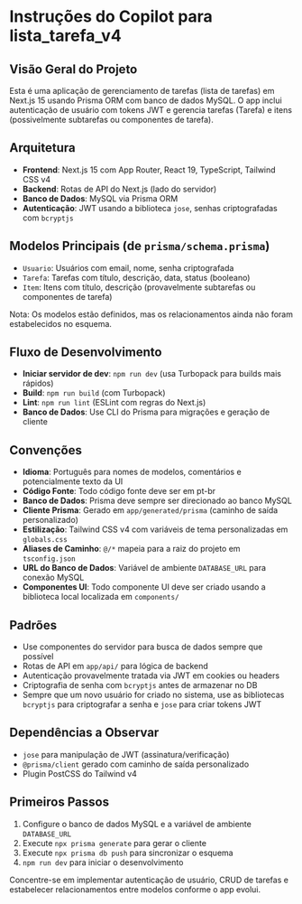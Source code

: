 # Instruções do Copilot para lista_tarefa_v4

## Visão Geral do Projeto
Esta é uma aplicação de gerenciamento de tarefas (lista de tarefas) em Next.js 15 usando Prisma ORM com banco de dados MySQL. O app inclui autenticação de usuário com tokens JWT e gerencia tarefas (Tarefa) e itens (possivelmente subtarefas ou componentes de tarefa).

## Arquitetura
- **Frontend**: Next.js 15 com App Router, React 19, TypeScript, Tailwind CSS v4
- **Backend**: Rotas de API do Next.js (lado do servidor)
- **Banco de Dados**: MySQL via Prisma ORM
- **Autenticação**: JWT usando a biblioteca `jose`, senhas criptografadas com `bcryptjs`

## Modelos Principais (de `prisma/schema.prisma`)
- `Usuario`: Usuários com email, nome, senha criptografada
- `Tarefa`: Tarefas com título, descrição, data, status (booleano)
- `Item`: Itens com título, descrição (provavelmente subtarefas ou componentes de tarefa)

Nota: Os modelos estão definidos, mas os relacionamentos ainda não foram estabelecidos no esquema.

## Fluxo de Desenvolvimento
- **Iniciar servidor de dev**: `npm run dev` (usa Turbopack para builds mais rápidos)
- **Build**: `npm run build` (com Turbopack)
- **Lint**: `npm run lint` (ESLint com regras do Next.js)
- **Banco de Dados**: Use CLI do Prisma para migrações e geração de cliente

## Convenções
- **Idioma**: Português para nomes de modelos, comentários e potencialmente texto da UI
- **Código Fonte**: Todo código fonte deve ser em pt-br
- **Banco de Dados**: Prisma deve sempre ser direcionado ao banco MySQL
- **Cliente Prisma**: Gerado em `app/generated/prisma` (caminho de saída personalizado)
- **Estilização**: Tailwind CSS v4 com variáveis de tema personalizadas em `globals.css`
- **Aliases de Caminho**: `@/*` mapeia para a raiz do projeto em `tsconfig.json`
- **URL do Banco de Dados**: Variável de ambiente `DATABASE_URL` para conexão MySQL
- **Componentes UI**: Todo componente UI deve ser criado usando a biblioteca local localizada em `components/`

## Padrões
- Use componentes do servidor para busca de dados sempre que possível
- Rotas de API em `app/api/` para lógica de backend
- Autenticação provavelmente tratada via JWT em cookies ou headers
- Criptografia de senha com `bcryptjs` antes de armazenar no DB
- Sempre que um novo usuário for criado no sistema, use as bibliotecas `bcryptjs` para criptografar a senha e `jose` para criar tokens JWT

## Dependências a Observar
- `jose` para manipulação de JWT (assinatura/verificação)
- `@prisma/client` gerado com caminho de saída personalizado
- Plugin PostCSS do Tailwind v4

## Primeiros Passos
1. Configure o banco de dados MySQL e a variável de ambiente `DATABASE_URL`
2. Execute `npx prisma generate` para gerar o cliente
3. Execute `npx prisma db push` para sincronizar o esquema
4. `npm run dev` para iniciar o desenvolvimento

Concentre-se em implementar autenticação de usuário, CRUD de tarefas e estabelecer relacionamentos entre modelos conforme o app evolui.